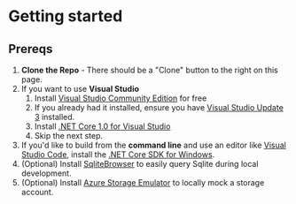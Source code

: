 # Getting started #
## Prereqs ##
1. **Clone the Repo** - There should be a "Clone" button to the right on this page.
2. If you want to use **Visual Studio**
    1. Install [Visual Studio Community Edition](https://www.visualstudio.com/products/free-developer-offers-vs) for free
    2. If you already had it installed, ensure you have [Visual Studio Update 3](https://go.microsoft.com/fwlink/?LinkId=691129) installed.
    3. Install [.NET Core 1.0 for Visual Studio](https://go.microsoft.com/fwlink/?LinkId=817245)
    4. Skip the next step.
3. If you'd like to build from the **command line** and use an editor like [Visual Studio Code](https://code.visualstudio.com/), install the [.NET Core SDK for Windows](https://go.microsoft.com/fwlink/?LinkID=809122).
4. (Optional) Install [SqliteBrowser](http://sqlitebrowser.org/) to easily query Sqlite during local development.
5. (Optional) Install [Azure Storage Emulator](https://go.microsoft.com/fwlink/?linkid=717179&clcid=0x409) to locally mock a storage account.